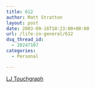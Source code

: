 ```yaml
---
title: 612
author: Matt Stratton
layout: post
date: 2003-09-16T10:23:00+00:00
url: /life-in-general/612
dsq_thread_id:
  - 28247107
categories:
  - Personal

---
```

[LJ Touchgraph][1]

 [1]: https://www.touchgraph.com/TG_LJ_Browser.html